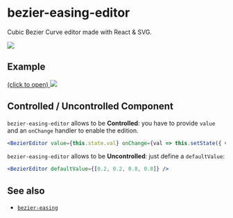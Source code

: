 bezier-easing-editor
====================
Cubic Bezier Curve editor made with React & SVG.

[![](https://nodei.co/npm/bezier-easing-editor.png)](https://www.npmjs.com/package/bezier-easing-editor)

## Example

[(click to open)
![](https://cloud.githubusercontent.com/assets/211411/6886919/d5925f40-d64f-11e4-9eb3-a6e2cf47018b.png)
](http://gre.github.io/bezier-easing-editor/example/)

Controlled / Uncontrolled Component
-----

`bezier-easing-editor` allows to be **Controlled**:
you have to provide `value` and an `onChange` handler
to enable the edition.
```jsx
<BezierEditor value={this.state.val} onChange={val => this.setState({ val })} />
```

`bezier-easing-editor` allows to be **Uncontrolled**:
just define a `defaultValue`:
```jsx
<BezierEditor defaultValue={[0.2, 0.2, 0.8, 0.8]} />
```

See also
--------

- [`bezier-easing`](https://github.com/gre/bezier-easing)
